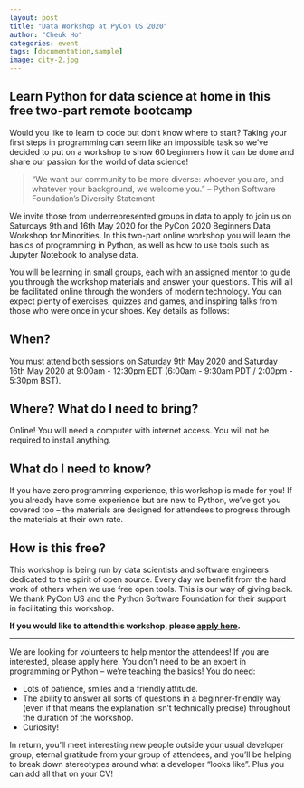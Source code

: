 ```yaml
---
layout: post
title: "Data Workshop at PyCon US 2020"
author: "Cheuk Ho"
categories: event
tags: [documentation,sample]
image: city-2.jpg
---
```


## Learn Python for data science at home in this free two-part remote bootcamp

Would you like to learn to code but don’t know where to start? Taking your first steps in programming can seem like an impossible task so we’ve decided to put on a workshop to show 60 beginners how it can be done and share our passion for the world of data science!

>“We want our community to be more diverse: whoever you are, and whatever your background, we welcome you.” – Python Software Foundation’s Diversity Statement

We invite those from underrepresented groups in data to apply to join us on Saturdays 9th and 16th May 2020 for the PyCon 2020 Beginners Data Workshop for Minorities. In this two-part online workshop you will learn the basics of programming in Python, as well as how to use tools such as Jupyter Notebook to analyse data.

You will be learning in small groups, each with an assigned mentor to guide you through the workshop materials and answer your questions. This will all be facilitated online through the wonders of modern technology. You can expect plenty of exercises, quizzes and games, and inspiring talks from those who were once in your shoes. Key details as follows:

## When?

You must attend both sessions on Saturday 9th May 2020 and Saturday 16th May 2020 at 9:00am - 12:30pm EDT (6:00am - 9:30am PDT / 2:00pm - 5:30pm BST).

## Where? What do I need to bring?

Online! You will need a computer with internet access. You will not be required to install anything.

## What do I need to know?

If you have zero programming experience, this workshop is made for you! If you already have some experience but are new to Python, we’ve got you covered too – the materials are designed for attendees to progress through the materials at their own rate.

## How is this free?

This workshop is being run by data scientists and software engineers dedicated to the spirit of open source. Every day we benefit from the hard work of others when we use free open tools. This is our way of giving back. We thank PyCon US and the Python Software Foundation for their support in facilitating this workshop.

**If you would like to attend this workshop, please [apply here](https://docs.google.com/forms/d/1LhEX9veEfWgvymYVqMMo8m6ryIJdD_gHp6mAa821uu8/).**

---

We are looking for volunteers to help mentor the attendees! If you are interested, please apply here. You don’t need to be an expert in programming or Python – we’re teaching the basics! You do need:

- Lots of patience, smiles and a friendly attitude.
- The ability to answer all sorts of questions in a beginner-friendly way (even if that means the explanation isn’t technically precise) throughout the duration of the workshop.
- Curiosity!

In return, you’ll meet interesting new people outside your usual developer group, eternal gratitude from your group of attendees, and you’ll be helping to break down stereotypes around what a developer “looks like”. Plus you can add all that on your CV!
